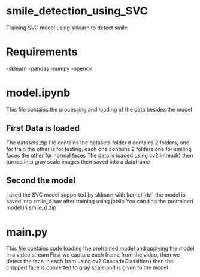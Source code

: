 # smile_detection_using_SVC
Training SVC model using sklearn to detect smile 

# Requirements
-sklearn
-pandas
-numpy
-opencv


# model.ipynb
This file contains the processing and loading of the data besides the model
## First Data is loaded 
The datasets.zip file contains the datasets folder
it contains 2 folders, one for train the other is for testing,
each one contains 2 folders one for smiling faces the other for normal faces
The data is loaded using cv2.imread() then turned into gray scale images then saved into a dataframe 


## Second the model
i used the SVC model supported by sklearn with kernel 'rbf'
the model is saved into smile_d.sav after training using joblib
You can find the pretrained model in smile_d.zip


# main.py
This file contains code loading the pretrained model and applying the model in a video stream
First we capture each frame from the video, then we detect the face in each fram using cv2.CascadeClassifier()
then the cropped face is converted to gray scale and is given to the model
